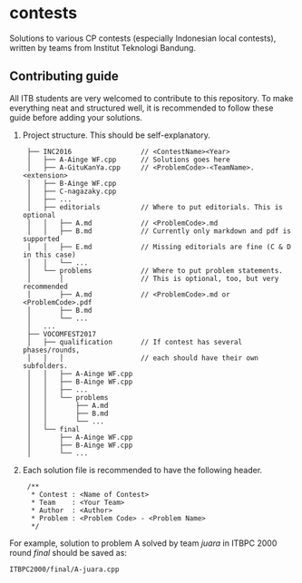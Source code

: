 # contests

Solutions to various CP contests (especially Indonesian local contests), written by teams from Institut Teknologi Bandung.

## Contributing guide

All ITB students are very welcomed to contribute to this repository. To make everything neat and structured well, it is recommended to follow these guide before adding your solutions.

1. Project structure. This should be self-explanatory.

        ├── INC2016                 // <ContestName><Year>
        │   ├── A-Ainge WF.cpp      // Solutions goes here
        │   ├── A-GituKanYa.cpp     // <ProblemCode>-<TeamName>.<extension>
        │   ├── B-Ainge WF.cpp
        │   ├── C-nagazaky.cpp
        │   ├── ...
        │   ├── editorials          // Where to put editorials. This is optional
        │   │   ├── A.md            // <ProblemCode>.md
        │   │   ├── B.md            // Currently only markdown and pdf is supported
        │   │   ├── E.md            // Missing editorials are fine (C & D in this case)
        │   │   └── ...
        │   └── problems            // Where to put problem statements.
        │       │                   // This is optional, too, but very recommended
        │       ├── A.md            // <ProblemCode>.md or <ProblemCode>.pdf
        │       ├── B.md
        │       └── ...
        │   ...
        ├── VOCOMFEST2017
        │   ├── qualification       // If contest has several phases/rounds,
        │   │   │                   // each should have their own subfolders.
        │   │   ├── A-Ainge WF.cpp
        │   │   ├── B-Ainge WF.cpp
        │   │   ├── ...
        │   │   └── problems
        │   │       ├── A.md
        │   │       ├── B.md
        │   │       └── ...
        │   └── final
        │       ├── A-Ainge WF.cpp
        │       ├── B-Ainge WF.cpp
        │       └── ...

2. Each solution file is recommended to have the following header.

        /**
         * Contest : <Name of Contest>
         * Team    : <Your Team>
         * Author  : <Author>
         * Problem : <Problem Code> - <Problem Name>
         */

For example, solution to problem A solved by team *juara* in ITBPC 2000 round *final* should be saved as:

    ITBPC2000/final/A-juara.cpp
